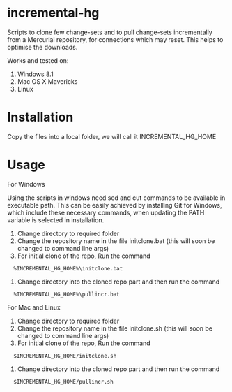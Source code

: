incremental-hg
==============

Scripts to clone few change-sets and to pull change-sets incrementally from a Mercurial repository, for connections which may reset. This helps to optimise the downloads.

Works and tested on:
1. Windows 8.1
2. Mac OS X Mavericks
3. Linux

Installation
============

Copy the files into a local folder, we will call it INCREMENTAL_HG_HOME

Usage
=====


For Windows

Using the scripts in windows need sed and cut commands to be available in executable path.  This can be easily achieved by installing Git for Windows, which include these necessary commands, when updating the PATH variable is selected in installation.

1. Change directory to required folder
1. Change the repository name in the file initclone.bat (this will soon be changed to command line args)
1. For initial clone of the repo, Run the command
```
  %INCREMENTAL_HG_HOME%\initclone.bat
```  
1. Change directory into the cloned repo part and then run the command
```
  %INCREMENTAL_HG_HOME%\pullincr.bat
```  
For Mac and Linux

1. Change directory to required folder
1. Change the repository name in the file initclone.sh (this will soon be changed to command line args)
1. For initial clone of the repo, Run the command
```
  $INCREMENTAL_HG_HOME/initclone.sh
```  
1. Change directory into the cloned repo part and then run the command
```
  $INCREMENTAL_HG_HOME/pullincr.sh
``` 